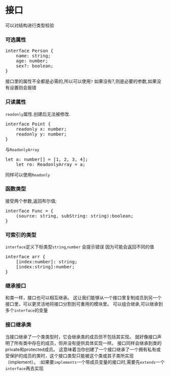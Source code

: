 # 接口
可以对结构进行类型校验
### 可选属性
<pre>interface Person {
    name: string;
    age: number;
    sex?: boolean;
}</pre>
接口里的属性不全都是必需的,所以可以使用<code>?</code>
如果没有?,则是必要的参数,如果没有设置则会报错
### 只读属性
<code>readonly</code>属性.创建后无法被修改.
<pre>interface Point {
    readonly x: number;
    readonly y: number;
}</pre>
与<code>ReadonlyArray</code>
<pre>let a: number[] = [1, 2, 3, 4];
    let ro: ReadonlyArray<number> = a;</pre>
同样可以使用<code>Readonly<string></code>
### 函数类型
接受两个参数,返回布尔值;
<pre>interface Func = {
    (source: string, subString: string):boolean;
}</pre>
### 可索引的类型
<code>interface</code>定义下标类型<code>string</code>,<code>number</code>
会提示错误 因为可能会返回不同的值
<pre>interface arr {
    [index:number]: string;
    [index:string]:number;
}</pre>
### 继承接口
和类一样，接口也可以相互继承。 这让我们能够从一个接口里复制成员到另一个接口里，可以更灵活地将接口分割到可重用的模块里。
可以组合继承,可以继承到多个<code>interface</code>的变量
### 接口继承类
当接口继承了一个类类型时，它会继承类的成员但不包括其实现。 就好像接口声明了所有类中存在的成员，但并没有提供具体实现一样。 接口同样会继承到类的private和protected成员。 这意味着当你创建了一个接口继承了一个拥有私有或受保护的成员的类时，这个接口类型只能被这个类或其子类所实现（implement）。
:如果要<code>implements</code>一个带成员变量的接口时,需要先<code>extends</code>一个<code>interface</code>再去实现